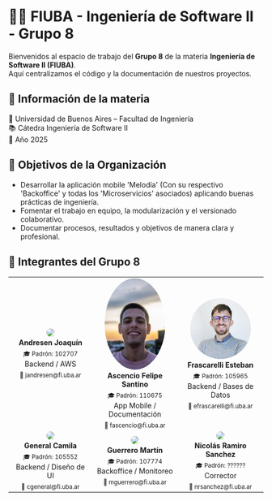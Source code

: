 # 👨‍💻 FIUBA - Ingeniería de Software II - Grupo 8

Bienvenidos al espacio de trabajo del **Grupo 8** de la materia **Ingeniería de Software II (FIUBA)**.  
Aquí centralizamos el código y la documentación de nuestros proyectos.

## 📌 Información de la materia
📍 Universidad de Buenos Aires – Facultad de Ingeniería  
📚 Cátedra Ingeniería de Software II  
📅 Año 2025

## 🎯 Objetivos de la Organización
- Desarrollar la aplicación mobile 'Melodía' (Con su respectivo 'Backoffice' y todas los 'Microservicios' asociados) aplicando buenas prácticas de ingeniería.  
- Fomentar el trabajo en equipo, la modularización y el versionado colaborativo.  
- Documentar procesos, resultados y objetivos de manera clara y profesional.  

## 👥 Integrantes del Grupo 8

<div align="center">
<table>
  <tr>
    <td align="center" width="220px">
      <img src="../img/joaquin.png" width="120px" style="border-radius:50%"><br>
      <b>Andresen Joaquín</b><br>
      <sub>🎓 Padrón: 102707</sub><br>
      Backend / AWS<br>
      <sub>📧 jandresen@fi.uba.ar</sub>
    </td>
    <td align="center" width="220px">
      <img src="../img/felipe.png" width="120px" style="border-radius:50%"><br>
      <b>Ascencio Felipe Santino</b><br>
      <sub>🎓 Padrón: 110675</sub><br>
      App Mobile / Documentación<br>
      <sub>📧 fascencio@fi.uba.ar</sub>
    </td>
    <td align="center" width="220px">
      <img src="../img/esteban.png" width="120px" style="border-radius:50%"><br>
      <b>Frascarelli Esteban</b><br>
      <sub>🎓 Padrón: 105965</sub><br>
      Backend / Bases de Datos<br>
      <sub>📧 efrascarelli@fi.uba.ar</sub>
    </td>
  </tr>
  <tr>
    <td align="center" width="220px">
      <img src="../img/camila.png" width="120px" style="border-radius:50%"><br>
      <b>General Camila</b><br>
      <sub>🎓 Padrón: 105552</sub><br>
      Backend / Diseño de UI<br>
      <sub>📧 cgeneral@fi.uba.ar</sub>
    </td>
    <td align="center" width="220px">
      <img src="../img/martin.png" width="120px" style="border-radius:50%"><br>
      <b>Guerrero Martín</b><br>
      <sub>🎓 Padrón: 107774</sub><br>
      Backoffice / Monitoreo<br>
      <sub>📧 mguerrero@fi.uba.ar</sub>
    </td>
    <td align="center" width="220px">
      <img src="../img/nicolas.png" width="120px" style="border-radius:50%"><br>
      <b>Nicolás Ramiro Sanchez</b><br>
      <sub>🎓 Padrón: ??????</sub><br>
      Corrector<br>
      <sub>📧 nrsanchez@fi.uba.ar</sub>
    </td>
  </tr>
</table>
</div>
